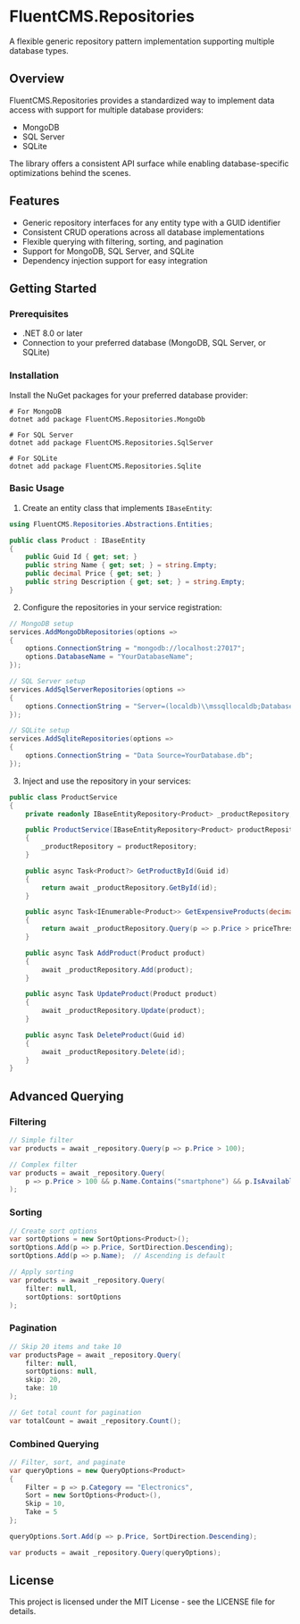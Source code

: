 # FluentCMS.Repositories

A flexible generic repository pattern implementation supporting multiple database types.

## Overview

FluentCMS.Repositories provides a standardized way to implement data access with support for multiple database providers:

- MongoDB
- SQL Server
- SQLite

The library offers a consistent API surface while enabling database-specific optimizations behind the scenes.

## Features

- Generic repository interfaces for any entity type with a GUID identifier
- Consistent CRUD operations across all database implementations
- Flexible querying with filtering, sorting, and pagination
- Support for MongoDB, SQL Server, and SQLite
- Dependency injection support for easy integration

## Getting Started

### Prerequisites

- .NET 8.0 or later
- Connection to your preferred database (MongoDB, SQL Server, or SQLite)

### Installation

Install the NuGet packages for your preferred database provider:

```shell
# For MongoDB
dotnet add package FluentCMS.Repositories.MongoDb

# For SQL Server
dotnet add package FluentCMS.Repositories.SqlServer

# For SQLite
dotnet add package FluentCMS.Repositories.Sqlite
```

### Basic Usage

1. Create an entity class that implements `IBaseEntity`:

```csharp
using FluentCMS.Repositories.Abstractions.Entities;

public class Product : IBaseEntity
{
    public Guid Id { get; set; }
    public string Name { get; set; } = string.Empty;
    public decimal Price { get; set; }
    public string Description { get; set; } = string.Empty;
}
```

2. Configure the repositories in your service registration:

```csharp
// MongoDB setup
services.AddMongoDbRepositories(options =>
{
    options.ConnectionString = "mongodb://localhost:27017";
    options.DatabaseName = "YourDatabaseName";
});

// SQL Server setup
services.AddSqlServerRepositories(options =>
{
    options.ConnectionString = "Server=(localdb)\\mssqllocaldb;Database=YourDatabase;Trusted_Connection=True;";
});

// SQLite setup
services.AddSqliteRepositories(options =>
{
    options.ConnectionString = "Data Source=YourDatabase.db";
});
```

3. Inject and use the repository in your services:

```csharp
public class ProductService
{
    private readonly IBaseEntityRepository<Product> _productRepository;

    public ProductService(IBaseEntityRepository<Product> productRepository)
    {
        _productRepository = productRepository;
    }

    public async Task<Product?> GetProductById(Guid id)
    {
        return await _productRepository.GetById(id);
    }

    public async Task<IEnumerable<Product>> GetExpensiveProducts(decimal priceThreshold)
    {
        return await _productRepository.Query(p => p.Price > priceThreshold);
    }

    public async Task AddProduct(Product product)
    {
        await _productRepository.Add(product);
    }

    public async Task UpdateProduct(Product product)
    {
        await _productRepository.Update(product);
    }

    public async Task DeleteProduct(Guid id)
    {
        await _productRepository.Delete(id);
    }
}
```

## Advanced Querying

### Filtering

```csharp
// Simple filter
var products = await _repository.Query(p => p.Price > 100);

// Complex filter
var products = await _repository.Query(
    p => p.Price > 100 && p.Name.Contains("smartphone") && p.IsAvailable
);
```

### Sorting

```csharp
// Create sort options
var sortOptions = new SortOptions<Product>();
sortOptions.Add(p => p.Price, SortDirection.Descending);
sortOptions.Add(p => p.Name);  // Ascending is default

// Apply sorting
var products = await _repository.Query(
    filter: null,
    sortOptions: sortOptions
);
```

### Pagination

```csharp
// Skip 20 items and take 10
var productsPage = await _repository.Query(
    filter: null,
    sortOptions: null,
    skip: 20,
    take: 10
);

// Get total count for pagination
var totalCount = await _repository.Count();
```

### Combined Querying

```csharp
// Filter, sort, and paginate
var queryOptions = new QueryOptions<Product>
{
    Filter = p => p.Category == "Electronics",
    Sort = new SortOptions<Product>(),
    Skip = 10,
    Take = 5
};

queryOptions.Sort.Add(p => p.Price, SortDirection.Descending);

var products = await _repository.Query(queryOptions);
```

## License

This project is licensed under the MIT License - see the LICENSE file for details.
